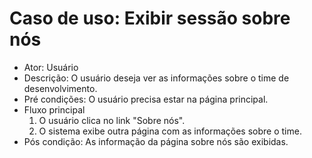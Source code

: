 # Caso de uso: Exibir sessão sobre nós

* Ator: Usuário 
* Descrição: O usuário deseja ver as informações sobre o time de desenvolvimento.
* Pré condições: O usuário precisa estar na página principal.
* Fluxo principal
  1. O usuário clica no link "Sobre nós".
  2. O sistema exibe outra página com as informações sobre o time.
* Pós condição: As informação da página sobre nós são exibidas.
